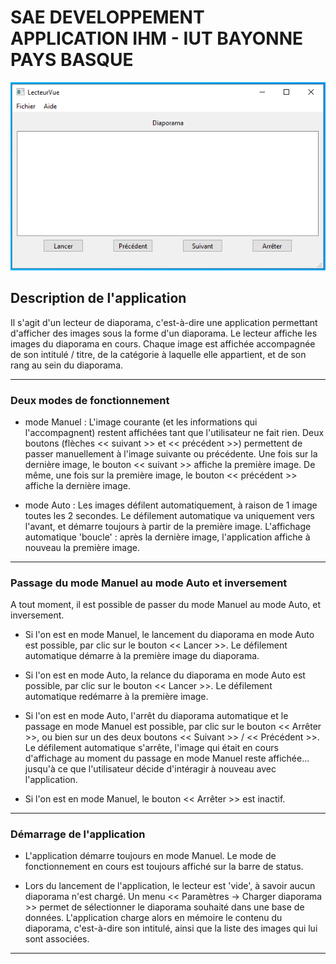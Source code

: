 # SAE DEVELOPPEMENT APPLICATION IHM - IUT BAYONNE PAYS BASQUE

![interface application](./assets/interface.png)

## Description de l'application
Il s'agit d'un lecteur de diaporama, c'est-à-dire une application permettant d'afficher
des images sous la forme d'un diaporama.
Le lecteur affiche les images du diaporama en cours. Chaque image est affichée accompagnée
de son intitulé / titre, de la catégorie à laquelle elle appartient, et de son rang au
sein du diaporama.

-----
### Deux modes de fonctionnement
* mode Manuel : L'image courante (et les informations qui l'accompagnent) restent affichées
                tant que l'utilisateur ne fait rien. Deux boutons (flèches << suivant >> et
                << précédent >>) permettent de passer manuellement à l'image suivante ou 
                précédente. Une fois sur la dernière image, le bouton << suivant >> 
                affiche la première image. De même, une fois sur la première image, le bouton
                << précédent >> affiche la dernière image.
                
* mode Auto : Les images défilent automatiquement, à raison de 1 image toutes les 2 secondes.
              Le défilement automatique va uniquement vers l'avant, et démarre toujours à 
              partir de la première image. L'affichage automatique 'boucle' : après la dernière
              image, l'application affiche à nouveau la première image.
             
-----
### Passage du mode Manuel au mode Auto et inversement
A tout moment, il est possible de passer du mode Manuel au mode Auto, et inversement.
* Si l'on est en mode Manuel, le lancement du diaporama en mode Auto est possible, par clic
  sur le bouton << Lancer >>. Le défilement automatique démarre à la première image du 
  diaporama.
  
* Si l'on est en mode Auto, la relance du diaporama en mode Auto est possible, par clic 
  sur le bouton << Lancer >>. Le défilement automatique redémarre à la première image.
  
* Si l'on est en mode Auto, l'arrêt du diaporama automatique et le passage en mode Manuel est
  possible, par clic sur le bouton << Arrêter >>, ou bien sur un des deux boutons << Suivant >>
  / << Précédent >>. Le défilement automatique s'arrête, l'image qui était en cours d'affichage
  au moment du passage en mode Manuel reste affichée... jusqu'à ce que l'utilisateur décide 
  d'intéragir à nouveau avec l'application.

* Si l'on est en mode Manuel, le bouton << Arrêter >> est inactif.

-----
### Démarrage de l'application
* L'application démarre toujours en mode Manuel. Le mode de fonctionnement en cours est toujours
  affiché sur la barre de status.
  
* Lors du lancement de l'application, le lecteur est 'vide', à savoir aucun diaporama n'est chargé.
  Un menu << Paramètres -> Charger diaporama >> permet de sélectionner le diaporama souhaité dans une
  base de données. L'application charge alors en mémoire le contenu du diaporama, c'est-à-dire son 
  intitulé, ainsi que la liste des images qui lui sont associées.
  
---
